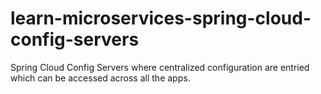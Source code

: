 # learn-microservices-spring-cloud-config-servers
Spring Cloud Config Servers where centralized configuration are entried which can be accessed across all the apps.

